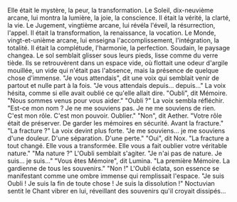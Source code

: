 Elle était le mystère,
la peur,
la transformation.
Le Soleil,
dix-neuvième arcane,
lui montra la lumière,
la joie,
la conscience.
Il était la vérité,
la clarté,
la vie.
Le Jugement,
vingtième arcane,
lui révéla l'éveil,
la résurrection,
l'appel.
Il était la transformation,
la renaissance,
la vocation.
Le Monde,
vingt-et-unième arcane,
lui enseigna l'accomplissement,
l'intégration,
la totalité.
Il était la complétude,
l'harmonie,
la perfection.
Soudain,
le paysage changea.
Le sol semblait glisser sous leurs pieds, lisse comme du verre tiède.
Ils se retrouvèrent dans un espace vide,
où flottait une odeur d'argile mouillée,
un vide qui n'était pas l'absence,
mais la présence de quelque chose d'immense.
"Je vous attendais",
dit une voix qui semblait venir
de partout et nulle part à la fois.
"Je vous attendais depuis...
depuis..."
La voix hésita,
comme si elle avait oublié
ce qu'elle allait dire.
"Oubli",
dit Mémoire.
"Nous sommes venus pour vous aider."
"Oubli ?"
La voix sembla réfléchir.
"Est-ce mon nom ?
Je ne me souviens pas.
Je ne me souviens de rien.
C'est mon rôle.
C'est mon pouvoir.
Oublier."
"Non",
dit Aether.
"Votre rôle était de préserver.
De garder les mémoires en sécurité.
Avant la fracture."
"La fracture ?"
La voix devint plus forte.
"Je me souviens...
je me souviens d'une douleur.
D'une séparation.
D'une perte."
"Oui",
dit Nox.
"La fracture a tout changé.
Elle vous a transformée.
Elle vous a fait oublier
votre véritable nature."
"Ma nature ?"
L'Oubli semblait s'agiter.
"Je n'ai pas de nature.
Je suis... je suis..."
"Vous êtes Mémoire",
dit Lumina.
"La première Mémoire.
La gardienne de tous les souvenirs."
"Non !"
L'Oubli éclata,
son essence se manifestant
comme une ombre immense
qui remplissait l'espace.
"Je suis Oubli !
Je suis la fin de toute chose !
Je suis la dissolution !"
Noctuvian sentit le Chant vibrer en lui,
réveillant des souvenirs qu'il croyait dissipés...

